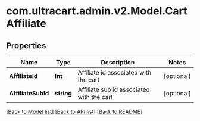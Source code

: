
# com.ultracart.admin.v2.Model.CartAffiliate

## Properties

Name | Type | Description | Notes
------------ | ------------- | ------------- | -------------
**AffiliateId** | **int** | Affiliate id associated with the cart | [optional] 
**AffiliateSubId** | **string** | Affiliate sub id associated with the cart | [optional] 

[[Back to Model list]](../README.md#documentation-for-models)
[[Back to API list]](../README.md#documentation-for-api-endpoints)
[[Back to README]](../README.md)

